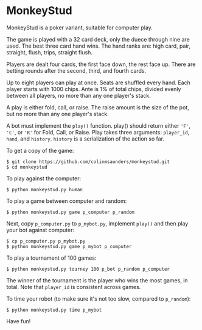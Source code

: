 MonkeyStud
==========

MonkeyStud is a poker variant, suitable for computer play.

The game is played with a 32 card deck, only the duece through
nine are used. The best three card hand wins. The hand ranks are:
high card, pair, straight, flush, trips, straight flush.

Players are dealt four cards, the first face down, the rest face up.
There are betting rounds after the second, third, and fourth cards.

Up to eight players can play at once. Seats are shuffled every hand. 
Each player starts with 1000 chips. Ante is 1% of total chips, divided 
evenly between all players, no more than any one player's stack.

A play is either fold, call, or raise. The raise amount is the size of
the pot, but no more than any one player's stack.

A bot must implement the `play()` function. play() should return either
`'F'`, `'C'`, or `'R'` for Fold, Call, or Raise. Play takes three
arguments: `player_id`, `hand`, and `history`. `history` is a serialization
of the action so far.

To get a copy of the game:

    $ git clone https://github.com/colinmsaunders/monkeystud.git
    $ cd monkeystud

To play against the computer:

    $ python monkeystud.py human

To play a game between computer and random:

    $ python monkeystud.py game p_computer p_random

Next, copy `p_computer.py` to `p_mybot.py`, implement `play()` and
then play your bot against computer:

    $ cp p_computer.py p_mybot.py
    $ python monkeystud.py game p_mybot p_computer

To play a tournament of 100 games:

    $ python monkeystud.py tourney 100 p_bot p_random p_computer

The winner of the tournament is the player who wins the most games,
in total. Note that `player_id` is consistent across games.

To time your robot (to make sure it's not too slow, compared to `p_random`):

    $ python monkeystud.py time p_mybot

Have fun!

